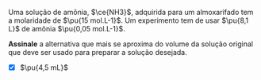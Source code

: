 Uma solução de amônia, $\ce{NH3}$, adquirida para um almoxarifado tem a molaridade de $\pu{15 mol.L-1}$. Um experimento tem de usar $\pu{8,1 L}$ de amônia $\pu{0,05 mol.L-1}$.

**Assinale** a alternativa que mais se aproxima do volume da solução original que deve ser usado para preparar a solução desejada.

- [x] $\pu{4,5 mL}$

